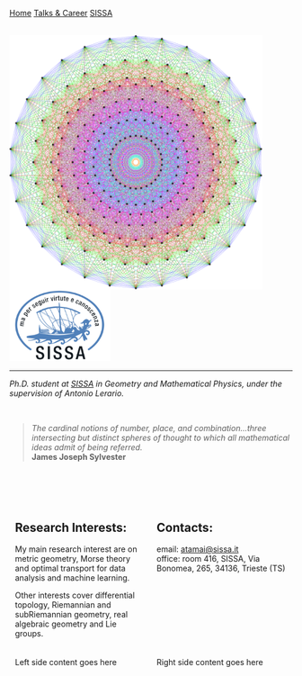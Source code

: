 <!-- Here we duind the menu-->


<p style="text-align: center;">

<div class="topnav">
  <a href="https://aleetamai.github.io">Home</a>
  <a href="https://aleetamai.github.io/talks&carrer">Talks & Career</a>
  <a href="https://www.sissa.it">SISSA</a>
</div>

</p>

  

<br>

<img align="left" width="450" src="assets/Lie_groups.png" />

<img src="assets/sissalogo.png" width="180" />

-------

​_Ph.D. student at [SISSA](https://www.sissa.it) in Geometry and Mathematical Physics, under the supervision of Antonio Lerario._

<br>

>_The cardinal notions of number, place, and combination...three intersecting but distinct spheres of thought to which all mathematical ideas admit of being referred._
><br>
>**James Joseph Sylvester**

<br>
<br>
<br>

<div style="display: flex;">
  <div style="flex: 50%; padding: 10px;">
    
## Research Interests:
My main research interest are on metric geometry, Morse theory and optimal transport for data analysis and machine learning.   
                                                                                                                               
Other interests cover differential topology, Riemannian and subRiemannian geometry, real algebraic geometry and Lie groups.
  
  
  </div>
  <div style="flex: 50%; padding: 10px;">

## Contacts:

email:  atamai@sissa.it
<br>
office: room 416, SISSA, Via Bonomea, 265, 34136, Trieste (TS)

  </div>
</div>




<div style="display: flex;">
  <div style="flex: 50%; padding: 10px;">
    Left side content goes here
  </div>
  <div style="flex: 50%; padding: 10px;">
    Right side content goes here
  </div>
</div>

